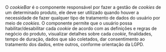 O *cookieBar* é o componente responsável por fazer a gestão de *cookies* de um determinado produto, ele deve ser utilizado quando houver a necessidade de fazer qualquer tipo de tratamento de dados do usuário por meio de *cookies*. O componente permite que o usuário possa habilitar/desabilitar cada *cookie* de acordo com as definições e regras de negócio do produto, visualizar detalhes sobre cada *cookie*, finalidades, tempo de duração, dados que são coletados, dar consentimento ao tratamento dos dados, entre outros, conforme orientação da LGPD.
